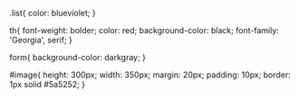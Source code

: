 .list{
    color: blueviolet;
}

th{
    font-weight: bolder;
    color: red;
    background-color: black;
    font-family: 'Georgia', serif;
}

form{
    background-color: darkgray;
}

#image{
    height: 300px;
    width: 350px;
    margin: 20px;
    padding: 10px;
    border: 1px solid #5a5252;
}
